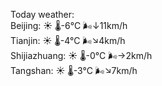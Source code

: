 Today weather:  
Beijing: ☀️ 🌡️-6°C 🌬️↓11km/h  
Tianjin: ☀️ 🌡️-4°C 🌬️↘4km/h  
Shijiazhuang: ☀️ 🌡️-0°C 🌬️→2km/h  
Tangshan: ☀️ 🌡️-3°C 🌬️↘7km/h  
